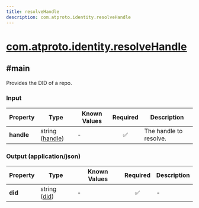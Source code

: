 ```yaml
---
title: resolveHandle
description: com.atproto.identity.resolveHandle
---
```


# [com.atproto.identity.resolveHandle](https://github.com/myConsciousness/atproto.dart/blob/main/lexicons/com/atproto/identity/resolveHandle.json)

## #main

Provides the DID of a repo.

### Input

| Property | Type | Known Values | Required | Description |
| --- | --- | --- | :---: | --- |
| **handle** | string ([handle](https://atproto.com/specs/handle)) | - | ✅ | The handle to resolve. |

### Output (application/json)

| Property | Type | Known Values | Required | Description |
| --- | --- | --- | :---: | --- |
| **did** | string ([did](https://atproto.com/specs/did)) | - | ✅ | - |
